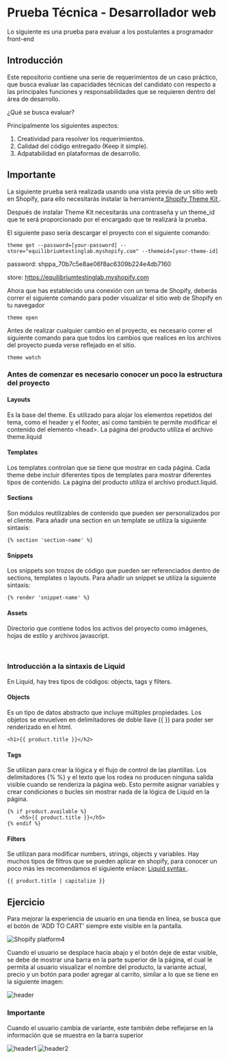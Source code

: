 # Prueba Técnica - Desarrollador web

Lo siguiente es una prueba para evaluar a los postulantes a programador front-end

## Introducción

Este repositorio contiene una serie de requerimientos de un caso práctico, que busca evaluar las capacidades técnicas del candidato con respecto a las principales funciones y responsabilidades que se requieren dentro del área de desarrollo.

¿Qué se busca evaluar?

Principalmente los siguientes aspectos:

1. Creatividad para resolver los requerimientos.
2. Calidad del código entregado (Keep it simple).
3. Adpatabilidad en plataformas de desarrollo.


## Importante

La siguiente prueba será realizada usando una vista previa de un sitio web en Shopify, para ello necesitarás instalar la herramienta[ Shopify Theme Kit ](https://shopify.dev/themes/tools/theme-kit/getting-started).

Después de instalar Theme Kit necesitarás una contraseña y un theme_id que te será proporcionado por el encargado que te realizará la prueba.

El siguiente paso sería descargar el proyecto con el siguiente comando: 
   
    theme get --password=[your-password] --store="equilibriumtestinglab.myshopify.com" --themeid=[your-theme-id]

password: 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

store: https://equilibriumtestinglab.myshopify.com

Ahora que has establecido una conexión con un tema de Shopify, deberás correr el siguiente comando para poder visualizar el sitio web de Shopify en tu navegador
   
    theme open
    
Antes de realizar cualquier cambio en el proyecto, es necesario correr el siguiente comando para que todos los cambios que realices en los archivos del proyecto pueda verse reflejado en el sitio.

    theme watch


### Antes de comenzar es necesario conocer un poco la estructura del proyecto

#### Layouts
Es la base del theme. Es utilizado para alojar los elementos repetidos del tema, como el header y el footer, así como también te permite modificar el contenido del elemento &lt;head&gt;.
La página del producto utiliza el archivo theme.liquid

#### Templates
Los templates controlan que se tiene que mostrar en cada página. Cada theme debe incluir diferentes tipos de templates para mostrar diferentes tipos de contenido. 
La página del producto utiliza el archivo product.liquid. 

#### Sections
Son módulos reutilizables de contenido que pueden ser personalizados por el cliente. Para añadir una section en un template se utiliza la siguiente sintaxis:

    {% section 'section-name' %}

#### Snippets
Los snippets son trozos de código que pueden ser referenciados dentro de sections, templates o layouts. Para añadir un snippet se utiliza la siguiente sintaxis:

    {% render 'snippet-name' %}

#### Assets
Directorio que contiene todos los activos del proyecto como imágenes, hojas de estilo y archivos javascript.

<br/>

### Introducción a la sintaxis de Liquid

En Liquid, hay tres tipos de códigos: objects, tags y filters.

#### Objects

Es un tipo de datos abstracto que incluye múltiples propiedades. Los objetos se envuelven en delimitadores de doble llave {{ }} para poder ser renderizado en el html.

    <h1>{{ product.title }}</h2>

#### Tags
Se utilizan para crear la lógica y el flujo de control de las plantillas. Los delimitadores  {% %} y el texto que los rodea no producen ninguna salida visible cuando se renderiza la página web. Esto permite asignar variables y crear condiciones o bucles sin mostrar nada de la lógica de Liquid en la página.
    
    {% if product.available %}
        <h5>{{ product.title }}</h5>
    {% endif %}

#### Filters 
Se utilizan para modificar numbers, strings, objects  y variables. Hay muchos tipos de filtros que se pueden aplicar en shopify, para conocer un poco más les recomendamos el siguiente enlace: [ Liquid syntax ](https://shopify.dev/api/liquid).

    {{ product.title | capitalize }}


## Ejercicio

Para mejorar la experiencia de usuario en una tienda en línea, se busca que el botón de  'ADD TO CART' siempre este visible en la pantalla.

![ Shopify platform4](https://cdn.shopify.com/s/files/1/0553/4656/1213/files/Sin_titulo72.png?v=1654614428)


Cuando el usuario se desplace hacia abajo y el botón deje de estar visible, se debe de mostrar una barra en la parte superior de la página, el cual le permita al usuario visualizar el nombre del producto, la variante actual, precio y un botón para poder agregar al carrito, similar a lo que se tiene en la siguiente imagen:

![ header](https://cdn.shopify.com/s/files/1/0553/4656/1213/files/Sin_titulo74.png?v=1654615253)

### Importante

Cuando el usuario cambia de variante, este también debe reflejarse en la información que se muestra en la barra superior

![ header1](https://cdn.shopify.com/s/files/1/0553/4656/1213/files/Sin_titulo80.png?v=1654617998)
![ header2](https://cdn.shopify.com/s/files/1/0553/4656/1213/files/Sin_titulo79.png?v=1654617876)